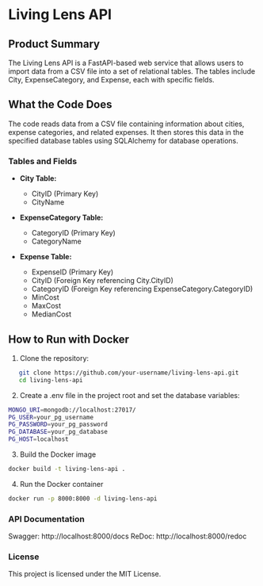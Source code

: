 # Living Lens API

## Product Summary
The Living Lens API is a FastAPI-based web service that allows users to import data from a CSV file into a set of relational tables. The tables include City, ExpenseCategory, and Expense, each with specific fields.

## What the Code Does
The code reads data from a CSV file containing information about cities, expense categories, and related expenses. It then stores this data in the specified database tables using SQLAlchemy for database operations.

### Tables and Fields
- **City Table:**
  - CityID (Primary Key)
  - CityName

- **ExpenseCategory Table:**
  - CategoryID (Primary Key)
  - CategoryName

- **Expense Table:**
  - ExpenseID (Primary Key)
  - CityID (Foreign Key referencing City.CityID)
  - CategoryID (Foreign Key referencing ExpenseCategory.CategoryID)
  - MinCost
  - MaxCost
  - MedianCost

## How to Run with Docker
1. Clone the repository:

```bash
   git clone https://github.com/your-username/living-lens-api.git
   cd living-lens-api
```

2. Create a .env file in the project root and set the database variables:

```bash
MONGO_URI=mongodb://localhost:27017/
PG_USER=your_pg_username
PG_PASSWORD=your_pg_password
PG_DATABASE=your_pg_database
PG_HOST=localhost
```

3. Build the Docker image

```bash
docker build -t living-lens-api .
```

4. Run the Docker container

```bash
docker run -p 8000:8000 -d living-lens-api
```

### API Documentation
Swagger: http://localhost:8000/docs
ReDoc: http://localhost:8000/redoc

### License
This project is licensed under the MIT License.

